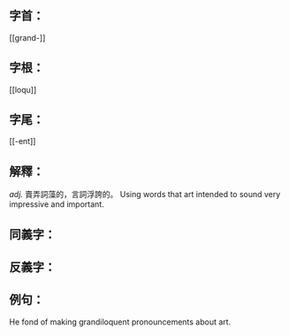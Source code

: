 
## 字首：
[[grand-]]
## 字根：
[[loqu]]

## 字尾：
[[-ent]]

## 解釋：
*adj.*
賣弄詞藻的，言詞浮誇的。
Using words that art intended to sound very impressive and important.

## 同義字：

## 反義字：

## 例句：
He fond of making grandiloquent pronouncements about art.